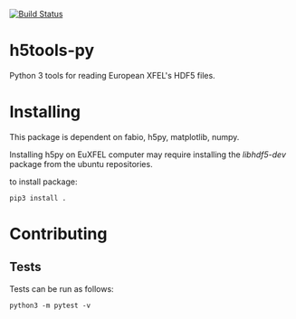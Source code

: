 [![Build Status](https://travis-ci.org/European-XFEL/h5tools-py.svg?branch=master)](https://travis-ci.org/European-XFEL/h5tools-py)

# h5tools-py
Python 3 tools for reading European XFEL's HDF5 files.


Installing
==========
This package is dependent on fabio, h5py, matplotlib, numpy.

Installing h5py on EuXFEL computer may require installing the *libhdf5-dev*
package from the ubuntu repositories.

to install package:

    pip3 install .


Contributing
===========

Tests
-----

Tests can be run as follows:

    python3 -m pytest -v
